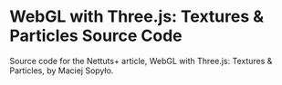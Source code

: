# WebGL with Three.js: Textures & Particles Source Code

Source code for the Nettuts+ article, WebGL with Three.js: Textures & Particles, by Maciej Sopyło.